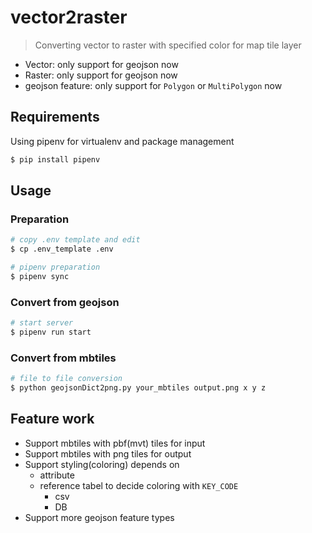 # vector2raster
> Converting vector to raster with specified color for map tile layer

- Vector: only support for geojson now
- Raster: only support for geojson now
- geojson feature: only support for `Polygon` or `MultiPolygon` now

## Requirements
Using pipenv for virtualenv and package management
```bash
$ pip install pipenv
```

## Usage
### Preparation
```bash
# copy .env template and edit
$ cp .env_template .env

# pipenv preparation
$ pipenv sync
```

### Convert from geojson
```bash
# start server
$ pipenv run start
```

### Convert from mbtiles
```bash
# file to file conversion
$ python geojsonDict2png.py your_mbtiles output.png x y z 
```

## Feature work
- Support mbtiles with pbf(mvt) tiles for input
- Support mbtiles with png tiles for output
- Support styling(coloring) depends on
  - attribute
  - reference tabel to decide coloring with `KEY_CODE`
    - csv 
    - DB
- Support more geojson feature types
